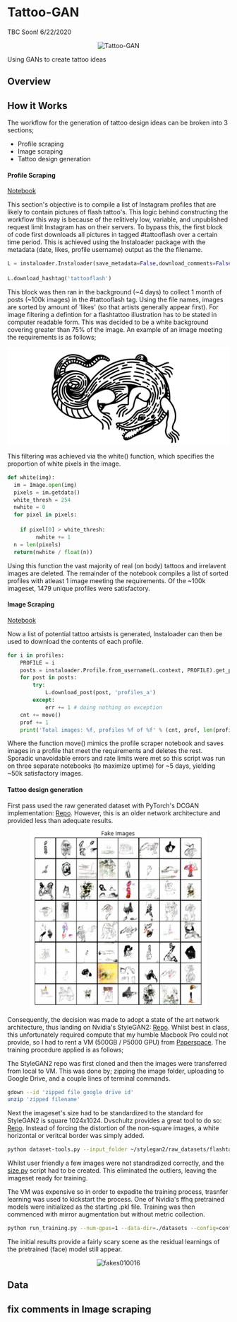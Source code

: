 # Tattoo-GAN

TBC Soon! 6/22/2020

<p align="center">
  <img src="https://github.com/silkdom/Tattoo-GAN/blob/master/img/Tattoo-GAN.gif?raw=true" alt="Tattoo-GAN"/>
</p>

Using GANs to create tattoo ideas

## Overview

## How it Works

The workflow for the generation of tattoo design ideas can be broken into 3 sections;

- Profile scraping
- Image scraping
- Tattoo design generation

#### Profile Scraping
[Notebook](https://github.com/silkdom/Tattoo-GAN/blob/master/Profile_Scraper.ipynb)

This section's objective is to compile a list of Instagram profiles that are likely to contain pictures of flash tattoo's. This logic behind constructing the workflow this way is because of the relitively low, variable, and unpublished request limit Instagram has on their servers. To bypass this, the first block of code first downloads all pictures in tagged #tattooflash over a certain time period. This is achieved using the Instaloader package with the metadata (date, likes, profile username) output as the the filename. 

```python
L = instaloader.Instaloader(save_metadata=False,download_comments=False,download_geotags=False,download_videos=False, filename_pattern="{date_utc}_UTC_likes_{likes}_profile_{profile}", post_metadata_txt_pattern="")

L.download_hashtag('tattooflash')
```

This block was then ran in the background (~4 days) to collect 1 month of posts (~100k images) in the #tattooflash tag. Using the file names, images are sorted by amount of 'likes' (so that artists generally appear first). For image filtering a defintion for a flashtattoo illustration has to be stated in computer readable form. This was decided to be a white background covering greater than 75% of the image. An example of an image meeting the requirements is as follows;

<p align="center">
  <img src="https://github.com/silkdom/Tattoo-GAN/blob/master/img/croc3.png?raw=true" alt="croc"/>
</p>

This filtering was achieved via the white() function, which specifies the proportion of white pixels in the image. 

```python
def white(img):
  im = Image.open(img)
  pixels = im.getdata()          
  white_thresh = 254
  nwhite = 0
  for pixel in pixels:
  
    if pixel[0] > white_thresh:
         nwhite += 1
  n = len(pixels)
  return(nwhite / float(n))
```

Using this function the vast majority of real (on body) tattoos and irrelavent images are deleted. The remainder of the notebook compiles a list of sorted profiles with atleast 1 image meeting the requirements. Of the ~100k imageset, 1479 unique profiles were satisfactory. 

#### Image Scraping
[Notebook](https://github.com/silkdom/Tattoo-GAN/blob/master/Image_Scraper.ipynb)

Now a list of potential tattoo artsists is generated, Instaloader can then be used to download the contents of each profile. 

```python
for i in profiles:
    PROFILE = i
    posts = instaloader.Profile.from_username(L.context, PROFILE).get_posts()
    for post in posts:
        try:
            L.download_post(post, 'profiles_a')
        except:
            err += 1 # doing nothing on exception      
    cnt += move()
    prof += 1
    print('Total images: %f, profiles %f of %f' % (cnt, prof, len(profiles)))
```

Where the function move() mimics the profile scraper notebook and saves images in a profile that meet the requirements and deletes the rest. Sporadic unavoidable errors and rate limits were met so this script was run on three separate notebooks (to maximize uptime) for ~5 days, yielding ~50k satisfactory images. 

#### Tattoo design generation

First pass used the raw generated dataset with PyTorch's DCGAN implementation: [Repo](https://github.com/pytorch/examples/tree/master/dcgan). However, this is an older network architecture and provided less than adequate results. 

<p align="center">
  <img src="https://github.com/silkdom/Tattoo-GAN/blob/master/img/dcgan.png?raw=true" width="400" alt="dcgan"/>
</p>

Consequently, the decision was made to adopt a state of the art network architecture, thus landing on Nvidia's StyleGAN2: [Repo](https://github.com/NVlabs/stylegan2). Whilst best in class, this unfortunately required compute that my humble Macbook Pro could not provide, so I had to rent a VM (500GB / P5000 GPU) from [Paperspace](https://www.paperspace.com/). The training procedure applied is as follows;

The StyleGAN2 repo was first cloned and then the images were transferred from local to VM. This was done by; zipping the image folder, uploading to Google Drive, and a couple lines of terminal commands.

```.bash
gdown --id 'zipped file google drive id'
unzip 'zipped filename'
```

Next the imageset's size had to be standardized to the standard for StyleGAN2 is square 1024x1024. Dvschultz provides a great tool to do so: [Repo](https://github.com/dvschultz/dataset-tools). Instead of forcing the distortion of the non-square images, a white horizontal or veritcal border was simply added. 

```.bash
python dataset-tools.py --input_folder ~/stylegan2/raw_datasets/flashtattoo --output_folder ./output/datasets/ --process_type square --border_type solid --border_color 255,255,255
```

Whilst user friendly a few images were not standradized correctly, and the [size.py](https://github.com/silkdom/Tattoo-GAN/blob/master/size.py) script had to be created. This eliminated the outliers, leaving the imageset ready for training. 

The VM was expensive so in order to expadite the training process, trasnfer learning was used to kickstart the process. One of Nvidia's ffhq pretrained models were initialized as the starting .pkl file. Training was then commenced with mirror augmentation but without metric collection.

```.bash
python run_training.py --num-gpus=1 --data-dir=./datasets --config=config-f --dataset=sq-512-domo --mirror-augment=true --metrics=None
```

The initial results provide a fairly scary scene as the residual learnings of the pretrained (face) model still appear. 

<p align="center">
  <img src="https://github.com/silkdom/Tattoo-GAN/blob/master/img/fakes010016.jpg?raw=true" width="600" alt="fakes010016"/>
</p>

## Data

## fix comments in Image scraping


